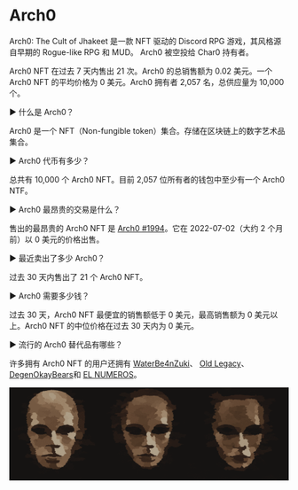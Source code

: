 # Arch0

Arch0: The Cult of Jhakeet 是一款 NFT 驱动的 Discord RPG 游戏，其风格源自早期的 Rogue-like RPG 和 MUD。 Arch0 被空投给 Char0 持有者。

Arch0 NFT 在过去 7 天内售出 21 次。Arch0 的总销售额为 0.02 美元。一个 Arch0 NFT 的平均价格为 0 美元。Arch0 拥有者 2,057 名，总供应量为 10,000 个。

▶ 什么是 Arch0？

Arch0 是一个 NFT（Non-fungible token）集合。存储在区块链上的数字艺术品集合。

▶ Arch0 代币有多少？

总共有 10,000 个 Arch0 NFT。目前 2,057 位所有者的钱包中至少有一个 Arch0 NTF。

▶ Arch0 最昂贵的交易是什么？

售出的最昂贵的 Arch0 NFT 是 [Arch0 #1994](https://www.nft-stats.com/asset/0x550cb8e52ddf63114c26b8c673ae8fb5d7df2407/1994)。它在 2022-07-02（大约 2 个月前）以 0 美元的价格出售。

▶ 最近卖出了多少 Arch0？

过去 30 天内售出了 21 个 Arch0 NFT。

▶ Arch0 需要多少钱？

过去 30 天，Arch0 NFT 最便宜的销售额低于 0 美元，最高销售额为 0 美元以上。Arch0 NFT 的中位价格在过去 30 天内为 0 美元。

▶ 流行的 Arch0 替代品有哪些？

许多拥有 Arch0 NFT 的用户还拥有 [WaterBe4nZuki](https://www.nft-stats.com/collection/waterbe4nzuki)、 [Old Legacy](https://www.nft-stats.com/collection/old-legacy)、 [DegenOkayBears](https://www.nft-stats.com/collection/degenbears)和 [EL NUMEROS](https://www.nft-stats.com/collection/elnumeros)。

![unnamed](unnamed.png)


